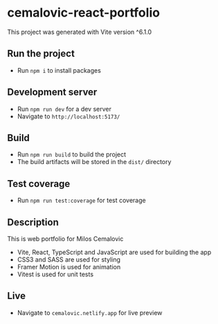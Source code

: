 # cemalovic-react-portfolio

This project was generated with Vite version ^6.1.0

## Run the project

- Run `npm i` to install packages

## Development server

- Run `npm run dev` for a dev server
- Navigate to `http://localhost:5173/`

## Build

- Run `npm run build` to build the project
- The build artifacts will be stored in the `dist/` directory

## Test coverage

- Run `npm run test:coverage` for test coverage

## Description

This is web portfolio for Milos Cemalovic

- Vite, React, TypeScript and JavaScript are used for building the app
- CSS3 and SASS are used for styling
- Framer Motion is used for animation
- Vitest is used for unit tests

## Live

- Navigate to `cemalovic.netlify.app` for live preview
